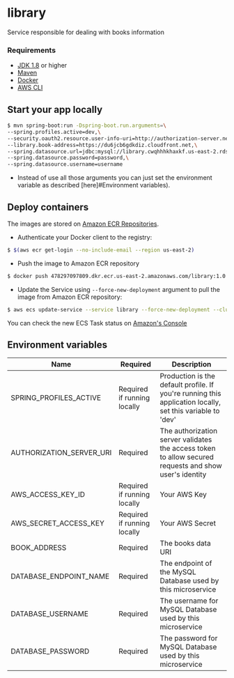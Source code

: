 # library

Service responsible for dealing with books information

### Requirements
- [JDK 1.8](https://www.oracle.com/technetwork/java/javase/downloads/jdk8-downloads-2133151.html) or higher
- [Maven](https://maven.apache.org/install.html)
- [Docker](https://docs.docker.com/install/)
- [AWS CLI](https://docs.aws.amazon.com/cli/latest/userguide/cli-chap-install.html)

## Start your app locally
```bash
$ mvn spring-boot:run -Dspring-boot.run.arguments=\
--spring.profiles.active=dev,\
--security.oauth2.resource.user-info-uri=http://authorization-server.netlit.local.stg:8080/v1/oauth/user,\
--library.book-address=https://du6jcb6gdkdiz.cloudfront.net,\
--spring.datasource.url=jdbc:mysql://library.cwqhhhkhaxkf.us-east-2.rds.amazonaws.com:3306/library,\
--spring.datasource.password=password,\
--spring.datasource.username=username
```
* Instead of use all those arguments you can just set the environment variable as described [here]#Environment variables).

## Deploy containers
The images are stored on [Amazon ECR Repositories](https://us-east-2.console.aws.amazon.com/ecr/repositories?region=us-east-2#).

- Authenticate your Docker client to the registry:
```bash
$ $(aws ecr get-login --no-include-email --region us-east-2)
```
- Push the image to Amazon ECR repository
```bash
$ docker push 478297097809.dkr.ecr.us-east-2.amazonaws.com/library:1.0.2-SNAPSHOT
```
- Update the Service using `--force-new-deployment` argument to pull the image from Amazon ECR repository:
```bash
$ aws ecs update-service --service library --force-new-deployment --cluster netlit-cluster --region us-east-2
```
You can check the new ECS Task status on [Amazon's Console](https://us-east-2.console.aws.amazon.com/ecs/home?region=us-east-2#/clusters/netlit-cluster/services/library/tasks)

## Environment variables

| Name                     	| Required                    	| Description                                                                                               	|
|--------------------------	|-----------------------------	|-----------------------------------------------------------------------------------------------------------	|
| SPRING_PROFILES_ACTIVE   	| Required if running locally 	| Production is the default profile. If you're running this application locally, set this variable to 'dev' 	|
| AUTHORIZATION_SERVER_URI 	| Required                    	| The authorization server validates the access token to allow secured requests and show user's identity    	|
| AWS_ACCESS_KEY_ID        	| Required if running locally 	| Your AWS Key                                                                                              	|
| AWS_SECRET_ACCESS_KEY    	| Required if running locally 	| Your AWS Secret                                                                                           	|
| BOOK_ADDRESS             	| Required                    	| The books data URI                                                                                        	|
| DATABASE_ENDPOINT_NAME   	| Required                    	| The endpoint of the MySQL Database used by this microservice                                              	|
| DATABASE_USERNAME        	| Required                    	| The username for MySQL Database used by this microservice                                                 	|
| DATABASE_PASSWORD        	| Required                    	| The password for MySQL Database used by this microservice                                                 	|